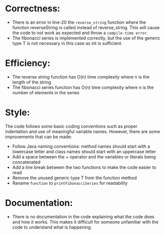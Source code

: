 # Correctness:
- There is an error in line-20 the `reverse_string` function where the function reverseString is called instead of reverse_string. This will cause the code to not work as expected and throw a `compile-time error`.
- The fibonacci series is implemented correctly, but the use of the generic type T is not necessary in this case as int is sufficient.

# Efficiency:
- The reverse string function has O(n) time complexity where n is the length of the string
- The fibonacci series function has O(n) time complexity where n is the number of elements in the series

# Style:
The code follows some basic coding conventions such as proper indentation and use of meaningful variable names. However, there are some improvements that can be made:
- Follow Java naming conventions: method names should start with a lowercase letter and class names should start with an uppercase letter
- Add a space between the + operator and the variables or literals being concatenated
- Add a line break between the two functions to make the code easier to read
- Remove the unused generic type T from the function method
- Raname `function` to `printFibonacciSeries` for readability

# Documentation:
- There is no documentation in the code explaining what the code does and how it works. This makes it difficult for someone unfamiliar with the code to understand what is happening.

